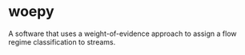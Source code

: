 # woepy
A software that uses a weight-of-evidence approach to assign a flow regime classification to streams.
